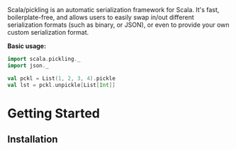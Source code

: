 <p>&nbsp;</p>
<!-- <p>&nbsp;</p> -->

Scala/pickling is an automatic serialization framework for Scala. It's fast,
boilerplate-free, and allows users to easily swap in/out different
serialization formats (such as binary, or JSON), or even to provide your own
custom serialization format.

**Basic usage:**
~~~scala
import scala.pickling._
import json._

val pckl = List(1, 2, 3, 4).pickle
val lst = pckl.unpickle[List[Int]]
~~~

# Getting Started

## Installation